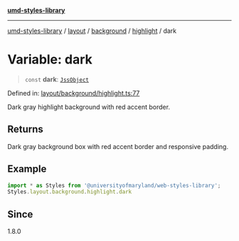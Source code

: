 [**umd-styles-library**](../../../../../../README.md)

***

[umd-styles-library](../../../../../../modules.md) / [layout](../../../../../README.md) / [background](../../../README.md) / [highlight](../README.md) / dark

# Variable: dark

> `const` **dark**: [`JssObject`](../../../../../../utilities/namespaces/transform/type-aliases/JssObject.md)

Defined in: [layout/background/highlight.ts:77](https://github.com/UMD-Digital/design-system/blob/8c958a0419ab79ba8bcba0aabd12f79a69ac5834/packages/styles/source/layout/background/highlight.ts#L77)

Dark gray highlight background with red accent border.

## Returns

Dark gray background box with red accent border and responsive padding.

## Example

```typescript
import * as Styles from '@universityofmaryland/web-styles-library';
Styles.layout.background.highlight.dark
```

## Since

1.8.0

